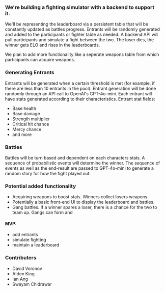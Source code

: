 ### We're building a fighting simulator with a backend to support it.
We'll be representing the leaderboard via a persistent table that will be constantly updated as battles progress. Entrants will be randomly generated and added to the participants or fighter table as needed. A backend API will pull participants and simulate a fight between the two. The loser dies, the winner gets ELO and rises in the leaderboards. 

We plan to add more functionality like a seperate weapons table from which participants can acquire weapons.

### Generating Entrants
Entrants will be generated when a certain threshold is met (for example, if there are less than 10 entrants in the pool). Entrant generation will be done randomly through an API call to OpenAI's GPT-4o-mini. Each entrant will have stats generated according to their characteristics.
Entrant stat fields:
- Base health
- Base damage
- Strength multiplier
- Critical hit chance
- Mercy chance
- and more
  
### Battles
Battles will be turn based and dependent on each characters stats. A sequence of probabilistic events will determine the winner. The sequence of events as well as the end-result are passed to GPT-4o-mini to generate a random story for how the fight played out. 

### Potential added functionality
- Acquiring weapons to boost stats. Winners collect losers weapons.
- Potentially a basic front-end UI to display the leaderboard and battles.
- Gang battles. If a winner spares a loser, there is a chance for the two to team up. Gangs can form and 

#### MVP:
- add entrants
- simulate fighting
- maintain a leaderboard

### Contributers
- David Voronov
- Aiden King
- Ian Ang
- Swayam Chidrawar
